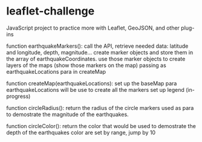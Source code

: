 # leaflet-challenge
JavaScript project to practice more with Leaflet, GeoJSON, and other plug-ins

function earthquakeMarkers(): 
  call the API, retrieve needed data: latitude and longitude, depth, magnitude...
  create marker objects and store them in the array of earthquakeCoordinates.
  use those marker objects to create layers of the maps (show those markers on the map)
  passing as earthquakeLocations para in createMap
  
function createMap(earthquakeLocations):
  set up the baseMap
  para earthquakeLocations will be use to create all the markers
  set up legend (in-progress)

function circleRadius():
  return the radius of the circle markers
  used as para to demostrate the magnitude of the earthquakes.

function circleColor():
  return the color that would be used to demostrate the depth of the earthquakes
  color are set by range, jump by 10
